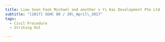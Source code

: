 ```yaml
---
title: Liew Soon Fook Michael and another v Yi Kai Development Pte Ltd 
subtitle: "[2017] SGHC 88 / 20\_April\_2017"
tags:
  - Civil Procedure
  - Striking Out

---
```


